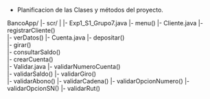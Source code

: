 * Planificacion de las Clases y métodos del proyecto.

BancoApp/
|- scr/
|  |- Exp1_S1_Grupo7.java
         |- menu()
      |- Cliente.java
         |- registrarCliente()   
         |- verDatos()
      |- Cuenta.java
         |- depositar()   
         |- girar()             
         |- consultarSaldo()   
         |- crearCuenta()  
      |- Validar.java
         |- validarNumeroCuenta()   
         |- validarSaldo()
         |- validarGiro()   
         |- validarAbono()
         |- validarCadena()
         |- validarOpcionNumero()
         |- validarOpcionSN()
         |- validarRut()   
   
   
   
   
